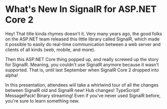 # What's New In SignalR for ASP.NET Core 2

Hey!  That title kinda rhymes doesn't it.  Very many years ago, the good folks on the ASP.NET team released this little library called SignalR, which made it possible to easily do real-time communication between a web server and clients of all kinds (web, mobile, and more).

Then this ASP.NET Core thing popped up, and really screwed up the story for SignalR.  Meaning, you couldn't use SignalR anymore because it wasn't supported.  That is, until last September when SignalR Core 2 dropped into alpha!

In this presentation, attendees will take a whirlwind tour of all the changes between SignalR old and SignalR new!  Hub changes!  TypeScript!  MessagePack!  Binary streaming!  Even if you've never used SignalR before, you're sure to learn something new.
